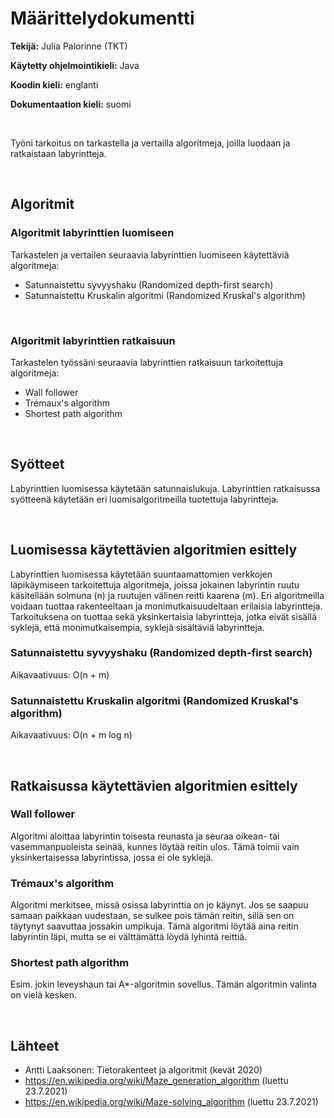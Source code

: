 # Määrittelydokumentti

**Tekijä:** Julia Palorinne (TKT)

**Käytetty ohjelmointikieli:** Java

**Koodin kieli:** englanti

**Dokumentaation kieli:** suomi

<br>

Työni tarkoitus on tarkastella ja vertailla algoritmeja, joilla luodaan ja ratkaistaan labyrintteja.

<br>

## Algoritmit

### Algoritmit labyrinttien luomiseen

Tarkastelen ja vertailen seuraavia labyrinttien luomiseen käytettäviä algoritmeja:
* Satunnaistettu syvyyshaku (Randomized depth-first search)
* Satunnaistettu Kruskalin algoritmi (Randomized Kruskal's algorithm)

<br>

### Algoritmit labyrinttien ratkaisuun

Tarkastelen työssäni seuraavia labyrinttien ratkaisuun tarkoitettuja algoritmeja:
* Wall follower
* Trémaux's algorithm
* Shortest path algorithm

<br>

## Syötteet

Labyrinttien luomisessa käytetään satunnaislukuja.
Labyrinttien ratkaisussa syötteenä käytetään eri luomisalgoritmeilla tuotettuja labyrintteja.

<br>

## Luomisessa käytettävien algoritmien esittely

Labyrinttien luomisessa käytetään suuntaamattomien verkkojen läpikäymiseen tarkoitettuja algoritmeja, joissa jokainen labyrintin ruutu käsitellään solmuna (n) ja ruutujen välinen reitti kaarena (m). Eri algoritmeilla voidaan tuottaa rakenteeltaan ja monimutkaisuudeltaan erilaisia labyrintteja. Tarkoituksena on tuottaa sekä yksinkertaisia labyrintteja, jotka eivät sisällä syklejä, että monimutkaisempia, syklejä sisältäviä labyrintteja.


### Satunnaistettu syvyyshaku (Randomized depth-first search)
Aikavaativuus: O(n + m)

### Satunnaistettu Kruskalin algoritmi (Randomized Kruskal's algorithm)
Aikavaativuus: O(n + m log n)

<br>

## Ratkaisussa käytettävien algoritmien esittely

### Wall follower
Algoritmi aloittaa labyrintin toisesta reunasta ja seuraa oikean- tai vasemmanpuoleista seinää, kunnes löytää reitin ulos. Tämä toimii vain yksinkertaisessa labyrintissa, jossa ei ole syklejä.


### Trémaux's algorithm
Algoritmi merkitsee, missä osissa labyrinttia on jo käynyt. Jos se saapuu samaan paikkaan uudestaan, se sulkee pois tämän reitin, sillä sen on täytynyt saavuttaa jossakin umpikuja. Tämä algoritmi löytää aina reitin labyrintin läpi, mutta se ei välttämättä löydä lyhintä reittiä.


### Shortest path algorithm
Esim. jokin leveyshaun tai A*-algoritmin sovellus. Tämän algoritmin valinta on vielä kesken.


<br>

## Lähteet

* Antti Laaksonen: Tietorakenteet ja algoritmit (kevät 2020)
* https://en.wikipedia.org/wiki/Maze_generation_algorithm (luettu 23.7.2021)
* https://en.wikipedia.org/wiki/Maze-solving_algorithm (luettu 23.7.2021)

<br>
